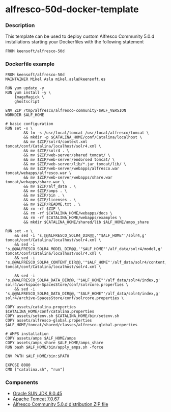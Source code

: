 # alfresco-50d-docker-template


### Description

This template can be used to deploy custom Alfresco Community 5.0.d installations starting your Dockerfiles with
the following statement

	FROM keensoft/alfresco-50d
	

### Dockerfile example

	FROM keensoft/alfresco-50d
	MAINTAINER Mikel Asla mikel.asla@keensoft.es
	
	RUN yum update -y
	RUN yum install -y \
	    ImageMagick \
	    ghostscript
	
	ENV ZIP /tmp/alfresco/alfresco-community-$ALF_VERSION
	WORKDIR $ALF_HOME
	
	# basic configuration
	RUN set -x \
	        && ln -s /usr/local/tomcat /usr/local/alfresco/tomcat \
	        && mkdir -p $CATALINA_HOME/conf/Catalina/localhost \
	        && mv $ZIP/solr4/context.xml tomcat/conf/Catalina/localhost/solr4.xml \
	        && mv $ZIP/solr4 . \
	        && mv $ZIP/web-server/shared tomcat/ \
	        && mv $ZIP/web-server/endorsed tomcat/ \
	        && mv $ZIP/web-server/lib/*.jar tomcat/lib/ \
	        && mv $ZIP/web-server/webapps/alfresco.war tomcat/webapps/alfresco.war \
	        && mv $ZIP/web-server/webapps/share.war tomcat/webapps/share.war \
	        && mv $ZIP/alf_data . \
	        && mv $ZIP/amps . \
	        && mv $ZIP/bin . \
	        && mv $ZIP/licenses . \
	        && mv $ZIP/README.txt . \
	        && rm -rf $ZIP \
	        && rm -rf $CATALINA_HOME/webapps/docs \
	        && rm -rf $CATALINA_HOME/webapps/examples \
	        && mkdir $CATALINA_HOME/shared/lib $ALF_HOME/amps_share
	        	        
	RUN set -x \
        && sed -i 's,@@ALFRESCO_SOLR4_DIR@@,'"$ALF_HOME"'/solr4,g' tomcat/conf/Catalina/localhost/solr4.xml \
        && sed -i 's,@@ALFRESCO_SOLR4_MODEL_DIR@@,'"$ALF_HOME"'/alf_data/solr4/model,g' tomcat/conf/Catalina/localhost/solr4.xml \
        && sed -i 's,@@ALFRESCO_SOLR4_CONTENT_DIR@@,'"$ALF_HOME"'/alf_data/solr4/content,g' tomcat/conf/Catalina/localhost/solr4.xml \

        && sed -i 's,@@ALFRESCO_SOLR4_DATA_DIR@@,'"$ALF_HOME"'/alf_data/solr4/index,g' solr4/workspace-SpacesStore/conf/solrcore.properties \
        && sed -i 's,@@ALFRESCO_SOLR4_DATA_DIR@@,'"$ALF_HOME"'/alf_data/solr4/index,g' solr4/archive-SpacesStore/conf/solrcore.properties \
		
	COPY assets/catalina.properties $CATALINA_HOME/conf/catalina.properties
	COPY assets/setenv.sh $CATALINA_HOME/bin/setenv.sh
	COPY assets/alfresco-global.properties $ALF_HOME/tomcat/shared/classes/alfresco-global.properties
	
	# AMPS installation
	COPY assets/amps $ALF_HOME/amps
	COPY assets/amps_share $ALF_HOME/amps_share
	RUN bash $ALF_HOME/bin/apply_amps.sh -force
	
	ENV PATH $ALF_HOME/bin:$PATH
	
	EXPOSE 8080
	CMD ["catalina.sh", "run"]
			
### Components

* 	[Oracle SUN JDK 8.0.45](http://www.oracle.com/technetwork/java/javaseproducts/downloads/index.html)
*   [Apache Tomcat 7.0.67](https://www.apache.org/dist/tomcat/tomcat-7/v7.0.67/bin/apache-tomcat-7.0.67.tar.gz)
*   [Alfresco Community 5.0.d distribution ZIP file](https://process.alfresco.com/ccdl/?file=release/community/5.0.d-build-00002/alfresco-community-5.0.d.zip)  




